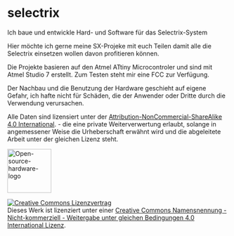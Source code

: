 # selectrix

Ich baue und entwickle Hard- und Software für das Selectrix-System

Hier möchte ich gerne meine SX-Projeke  mit euch Teilen damit alle die Selectrix einsetzen wollen davon profitieren können.

Die Projekte basieren auf den Atmel ATtiny Microcontroler und sind mit Atmel Studio 7 erstellt. 
Zum Testen steht mir eine FCC zur Verfügung.

Der Nachbau und die Benutzung der Hardware geschieht auf eigene Gefahr, ich hafte nicht für Schäden, die der Anwender oder Dritte durch die Verwendung verursachen.

Alle Daten sind lizensiert unter der <a href="http://creativecommons.org/licenses/by-nc-sa/4.0/">Attribution-NonCommercial-ShareAlike 4.0 International</a>. - die eine private Weiterverwertung erlaubt, solange in angemessener Weise die Urheberschaft erwähnt wird und die abgeleitete Arbeit unter der gleichen Lizenz steht.

<a title="Mateo Zlatar / Public domain" href="https://commons.wikimedia.org/wiki/File:Open-source-hardware-logo.svg"><img width="100" alt="Open-source-hardware-logo" src="https://upload.wikimedia.org/wikipedia/commons/thumb/f/fd/Open-source-hardware-logo.svg/512px-Open-source-hardware-logo.svg.png"></a>


<a rel="license" href="http://creativecommons.org/licenses/by-nc-sa/4.0/"><img alt="Creative Commons Lizenzvertrag" style="border-width:0" src="https://i.creativecommons.org/l/by-nc-sa/4.0/88x31.png" /></a><br />Dieses Werk ist lizenziert unter einer <a rel="license" href="http://creativecommons.org/licenses/by-nc-sa/4.0/">Creative Commons Namensnennung - Nicht-kommerziell - Weitergabe unter gleichen Bedingungen 4.0 International Lizenz</a>.
